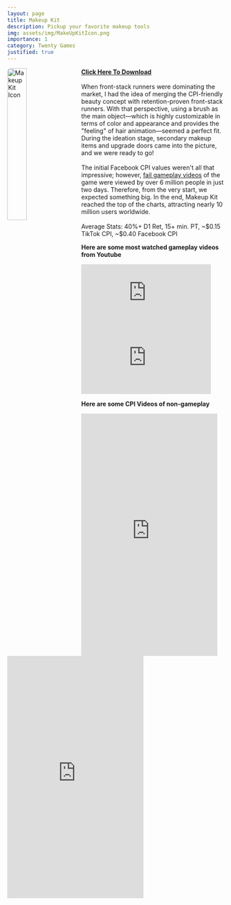 ```yaml
---
layout: page
title: Makeup Kit
description: Pickup your favorite makeup tools
img: assets/img/MakeUpKitIcon.png
importance: 1
category: Twenty Games
justified: true
---
```


<div>
    <img src="{{ '/assets/img/MakeUpKitIcon.png' | relative_url }}" alt="Makeup Kit Icon" style="float: left; width: 30%; margin-right: 20px; border-radius: 8px;">
    <p>
        <a href="https://apps.apple.com/us/app/makeup-kit/id1601985721" target="_blank"><strong>Click Here To Download</strong></a><br><br>
        When front-stack runners were dominating the market, I had the idea of merging the CPI-friendly beauty concept with retention-proven front-stack runners. With that perspective, using a brush as the main object—which is highly customizable in terms of color and appearance and provides the "feeling" of hair animation—seemed a perfect fit. During the ideation stage, secondary makeup items and upgrade doors came into the picture, and we were ready to go!
        <br><br>
        The initial Facebook CPI values weren't all that impressive; however, <a href="https://www.instagram.com/p/CaPktK-DMWS/" target="_blank">fail gameplay videos</a> of the game were viewed by over 6 million people in just two days. Therefore, from the very start, we expected something big. In the end, Makeup Kit reached the top of the charts, attracting nearly 10 million users worldwide.
        <br><br>
        Average Stats: 40%+ D1 Ret, 15+ min. PT, ~$0.15 TikTok CPI, ~$0.40 Facebook CPI 
    </p>
</div>

**Here are some most watched gameplay videos from Youtube**

<div class="video-container">
  <iframe
    src="https://youtube.com/embed/TbMCcpINS3o?si=W2kjwwvECz0_6-zk"
    title="YouTube video player"
    frameborder="0"
    allow="accelerometer; autoplay; clipboard-write; encrypted-media; gyroscope; picture-in-picture; web-share"
    allowfullscreen>
  </iframe>
</div>

<div class="video-container">
  <iframe
    src="https://www.youtube.com/embed/TX46vO723Fs?si=5pWDOr53oUjLEtZm"
    title="YouTube video player"
    frameborder="0"
    allow="accelerometer; autoplay; clipboard-write; encrypted-media; gyroscope; picture-in-picture; web-share"
    allowfullscreen>
  </iframe>
</div>

**Here are some CPI Videos of non-gameplay**

<iframe width="315" height="560"
src="https://youtube.com/embed/vITjd79KUAU?si=JSOwh8kkLN3B310g"
title="YouTube video player" frameborder="0"
allow="accelerometer; autoplay; clipboard-write; encrypted-media;
gyroscope; picture-in-picture;
web-share"
allowfullscreen></iframe>

<iframe width="315" height="560"
src="https://youtube.com/embed/reuo_BLZqs8?si=_MqdNNnsqBPVULEC"
title="YouTube video player" frameborder="0"
allow="accelerometer; autoplay; clipboard-write; encrypted-media;
gyroscope; picture-in-picture;
web-share"
allowfullscreen></iframe>

